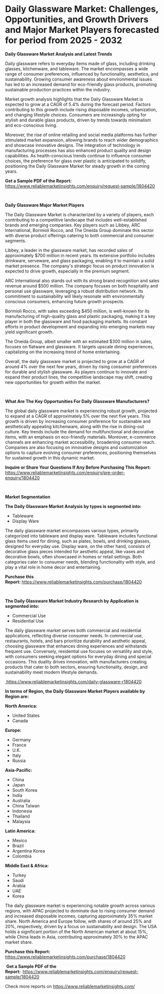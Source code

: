 <p><h1>Daily Glassware Market: Challenges, Opportunities, and Growth Drivers and Major Market Players forecasted for period from 2025 - 2032</h1></p><p><strong>Daily Glassware Market Analysis and Latest Trends</strong></p>
<p><p>Daily glassware refers to everyday items made of glass, including drinking glasses, kitchenware, and tableware. The market encompasses a wide range of consumer preferences, influenced by functionality, aesthetics, and sustainability. Growing consumer awareness about environmental issues has led to an increased demand for eco-friendly glass products, promoting sustainable production practices within the industry.</p><p>Market growth analysis highlights that the Daily Glassware Market is expected to grow at a CAGR of 5.4% during the forecast period. Factors contributing to this growth include rising disposable incomes, urbanization, and changing lifestyle choices. Consumers are increasingly opting for stylish and durable glass products, driven by trends towards minimalism and eco-conscious living.</p><p>Moreover, the rise of online retailing and social media platforms has further stimulated market expansion, allowing brands to reach wider demographics and showcase innovative designs. The integration of technology in manufacturing processes has also enhanced product quality and design capabilities. As health-conscious trends continue to influence consumer choices, the preference for glass over plastic is anticipated to solidify, positioning the Daily Glassware Market for steady growth in the coming years.</p></p>
<p><strong>Get a Sample PDF of the Report:&nbsp;</strong> <a href="https://www.reliablemarketinsights.com/enquiry/request-sample/1804420?utm_campaign=1994&utm_medium=2&utm_source=Github&utm_content=ia&utm_term=07022025&utm_id=daily-glassware">https://www.reliablemarketinsights.com/enquiry/request-sample/1804420</a></p>
<p>&nbsp;</p>
<p><strong>Daily Glassware Major Market Players</strong></p>
<p><p>The Daily Glassware Market is characterized by a variety of players, each contributing to a competitive landscape that includes well-established brands and emerging companies. Key players such as Libbey, ARC International, Bormioli Rocco, and The Oneida Group dominate this sector with diverse product offerings catering to both commercial and consumer segments.</p><p>Libbey, a leader in the glassware market, has recorded sales of approximately $700 million in recent years. Its extensive portfolio includes drinkware, serveware, and glass packaging, enabling it to maintain a solid market presence. The company's strategic focus on product innovation is expected to drive growth, especially in the premium segment.</p><p>ARC International also stands out with its strong brand recognition and sales revenue around $500 million. The company focuses on both hospitality and personal use glassware, leveraging a robust distribution network. Its commitment to sustainability will likely resonate with environmentally conscious consumers, enhancing future growth prospects.</p><p>Bormioli Rocco, with sales exceeding $450 million, is well-known for its manufacturing of high-quality glass and plastic packaging, making it a key player in both the glassware and food packaging markets. Its constant efforts in product development and expanding into emerging markets may yield significant growth.</p><p>The Oneida Group, albeit smaller with an estimated $300 million in sales, focuses on flatware and glassware. It targets upscale dining experiences, capitalizing on the increasing trend of home entertaining.</p><p>Overall, the daily glassware market is projected to grow at a CAGR of around 4% over the next few years, driven by rising consumer preferences for durable and stylish glassware. As players continue to innovate and expand their product lines, the competitive landscape may shift, creating new opportunities for growth within the market.</p></p>
<p>&nbsp;</p>
<p><strong>What Are The Key Opportunities For Daily Glassware Manufacturers?</strong></p>
<p><p>The global daily glassware market is experiencing robust growth, projected to expand at a CAGR of approximately 5% over the next five years. This growth is driven by increasing consumer preference for sustainable and aesthetically appealing kitchenware, along with the rise in dining-out culture. Key trends include the demand for multifunctional and decorative items, with an emphasis on eco-friendly materials. Moreover, e-commerce channels are enhancing market accessibility, broadening consumer reach. Companies are also focusing on innovative designs and customization options to capture evolving consumer preferences, positioning themselves for sustained growth in this dynamic market.</p></p>
<p><strong>Inquire or Share Your Questions If Any Before Purchasing This Report:</strong> <a href="https://www.reliablemarketinsights.com/enquiry/pre-order-enquiry/1804420?utm_campaign=1994&utm_medium=2&utm_source=Github&utm_content=ia&utm_term=07022025&utm_id=daily-glassware">https://www.reliablemarketinsights.com/enquiry/pre-order-enquiry/1804420</a></p>
<p>&nbsp;</p>
<p><strong>Market Segmentation</strong></p>
<p><strong>The Daily Glassware Market Analysis by types is segmented into:</strong></p>
<p><ul><li>Tableware</li><li>Display Ware</li></ul></p>
<p><p>The daily glassware market encompasses various types, primarily categorized into tableware and display ware. Tableware includes functional glass items used for dining, such as plates, bowls, and drinking glasses, designed for everyday use. Display ware, on the other hand, consists of decorative glass pieces intended for aesthetic appeal, like vases and decorative bowls, often showcased in homes or retail settings. Both categories cater to consumer needs, blending functionality with style, and play a vital role in home decor and entertaining.</p></p>
<p><strong>Purchase this Report:&nbsp;</strong><a href="https://www.reliablemarketinsights.com/purchase/1804420?utm_campaign=1994&utm_medium=2&utm_source=Github&utm_content=ia&utm_term=07022025&utm_id=daily-glassware">https://www.reliablemarketinsights.com/purchase/1804420</a></p>
<p>&nbsp;</p>
<p><strong>The Daily Glassware Market Industry Research by Application is segmented into:</strong></p>
<p><ul><li>Commercial Use</li><li>Residential Use</li></ul></p>
<p><p>The daily glassware market serves both commercial and residential applications, reflecting diverse consumer needs. In commercial use, restaurants, hotels, and bars prioritize durability and aesthetic appeal, choosing glassware that enhances dining experiences and withstands frequent use. Conversely, residential use focuses on versatility and style, with consumers seeking elegant options for everyday dining and special occasions. This duality drives innovation, with manufacturers creating products that cater to both sectors, ensuring functionality, design, and sustainability meet modern lifestyle demands.</p></p>
<p><a href="https://www.reliablemarketinsights.com/daily-glassware-r1804420?utm_campaign=1994&utm_medium=2&utm_source=Github&utm_content=ia&utm_term=07022025&utm_id=daily-glassware">&nbsp;https://www.reliablemarketinsights.com/daily-glassware-r1804420</a></p>
<p><strong>In terms of Region, the Daily Glassware Market Players available by Region are:</strong></p>
<p>
    <p> <strong> North America: </strong>
        <ul>
            <li>United States</li>
            <li>Canada</li>
        </ul>
        </p> 
    <p> <strong> Europe: </strong>
        <ul>
            <li>Germany</li>
            <li>France</li>
            <li>U.K.</li>
            <li>Italy</li>
            <li>Russia</li>
        </ul>
        </p> 
    <p> <strong> Asia-Pacific: </strong>
        <ul>
            <li>China</li>
            <li>Japan</li>
            <li>South Korea</li>
            <li>India</li>
            <li>Australia</li>
            <li>China Taiwan</li>
            <li>Indonesia</li>
            <li>Thailand</li>
            <li>Malaysia</li>
        </ul>
        </p> 
    <p> <strong> Latin America: </strong>
        <ul>
            <li>Mexico</li>
            <li>Brazil</li>
            <li>Argentina Korea</li>
            <li>Colombia</li>
        </ul>
        </p> 
    <p> <strong> Middle East & Africa: </strong>
        <ul>
            <li>Turkey</li>
            <li>Saudi</li>
            <li>Arabia</li>
            <li>UAE</li>
            <li>Korea</li>
        </ul>
    </p>
    </p>
<p><p>The daily glassware market is experiencing notable growth across various regions, with APAC projected to dominate due to rising consumer demand and increased disposable incomes, capturing approximately 35% market share. North America and Europe follow, with shares of around 25% and 20%, respectively, driven by a focus on sustainability and design. The USA holds a significant portion of the North American market at about 15%, while China leads in Asia, contributing approximately 30% to the APAC market share.</p></p>
<p><strong>Purchase this Report: </strong><a href="https://www.reliablemarketinsights.com/purchase/1804420?utm_campaign=1994&utm_medium=2&utm_source=Github&utm_content=ia&utm_term=07022025&utm_id=daily-glassware">https://www.reliablemarketinsights.com/purchase/1804420</a></p>
<p>&nbsp;<strong>Get a Sample PDF of the Report:&nbsp;&nbsp;</strong><a href="https://www.reliablemarketinsights.com/enquiry/request-sample/1804420?utm_campaign=1994&utm_medium=2&utm_source=Github&utm_content=ia&utm_term=07022025&utm_id=daily-glassware">https://www.reliablemarketinsights.com/enquiry/request-sample/1804420</a></p>
<p><strong></strong></p>
<p>Check more reports on <a href="https://www.reliablemarketinsights.com/?utm_campaign=1994&utm_medium=2&utm_source=Github&utm_content=ia&utm_term=07022025&utm_id=daily-glassware">https://www.reliablemarketinsights.com/</a></p>